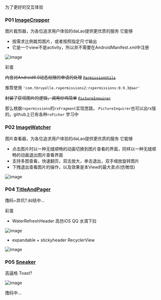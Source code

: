 
为了更好的交互体验

### P01 [ImageCropper](https://github.com/iielse/DemoProjects/tree/master/P01_ImageCropper)
图片裁剪器，为各位追求用户体验的daLao提供更优质的服务
它能够
* 按需求比例裁剪图片，或者按照指定尺寸输出
* 它是一个view不是activity，所以并不需要在AndroidManifest.xml中注册

![image](https://github.com/iielse/DemoProjects/blob/master/P01_ImageCropper/previews/111.gif)

彩蛋

~~内含对Android6.0动态权限的申请的处理~~
~~[`PermissionUtils`](https://github.com/iielse/DemoProjects/blob/master/P01_ImageCropper/app/src/main/java/ch/ielse/demo/p01/PermissionUtils.java)~~

推荐使用 `'com.tbruyelle.rxpermissions2:rxpermissions:0.9.3@aar'`

~~封装了获得图片的逻辑，调用炒鸡简单~~
~~[`PictureInquirer`](https://github.com/iielse/DemoProjects/blob/master/P01_ImageCropper/app/src/main/java/ch/ielse/demo/p01/PictureInquirer.java)~~

那么根据`rxpermissions`的`rxFragment`实现思路， `PictureInquirer`也可以出rx版的。github上已有各种`rxPicker` 学习中

### P02 [ImageWatcher](https://github.com/iielse/DemoProjects/tree/master/P02_ImageWatcher)
图片查看器，为各位追求用户体验的daLao提供更优质的服务 它能够
* 点击图片时以一种无缝顺畅的动画切换到图片查看的界面，同样以一种无缝顺畅的动画退出图片查看界面 
* 支持多图查看，快速翻页，双击放大，单击退出，双手缩放旋转图片 
* 下拽退出查看图片的操作，以及效果是本View的最大卖点(仿微信)

![image](https://github.com/iielse/DemoProjects/blob/master/P02_ImageWatcher/previews/111.gif)



### P04 [TitleAndPager](https://github.com/iielse/DemoProjects/tree/master/P04_TitleAndPager)

撸码~弃坑?.纠结中...

彩蛋
* WaterRefreshHeader 高仿iOS QQ 水滴下拉


![image](https://github.com/iielse/DemoProjects/blob/master/P04_TitleAndPager/previews/222.gif)


* expandable + stickyheader RecyclerView 


![image](https://github.com/iielse/DemoProjects/blob/master/P04_TitleAndPager/previews/333.gif)



### P05 [Sneaker](https://github.com/iielse/DemoProjects/tree/master/P05_Sneaker)

高逼格 Toast?

![image](https://github.com/iielse/DemoProjects/blob/master/P05_Sneaker/previews/111.gif)


撸码中...
